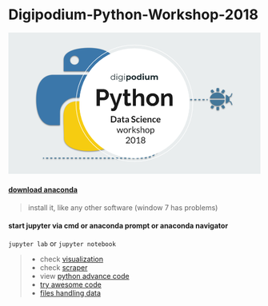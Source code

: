 # Digipodium-Python-Workshop-2018
<img src="Python Presentation september (1).png">

#### [download anaconda](https://www.anaconda.com/download/#windows)
> install it, like any other software (window 7 has problems)
#### start jupyter via cmd or anaconda prompt or anaconda navigator
```jupyter lab```
or
```jupyter notebook```


> - check [visualization](https://github.com/zaid-kamil/Digipodium-Python-Worksop-/blob/master/Workshop_codes.ipynb)
> - check [scraper](https://github.com/zaid-kamil/Digipodium-Python-Workshop/tree/master/scraper)
> - view [python advance code](https://github.com/zaid-kamil/Digipodium-Python-Workshop/blob/master/python_advance_codes.ipynb)
> - [try awesome code](https://github.com/zaid-kamil/Digipodium-Python-Workshop/blob/master/try_this_thing.ipynb)
> - [files handling data](https://github.com/zaid-kamil/Digipodium-Python-Workshop/tree/master/data)
